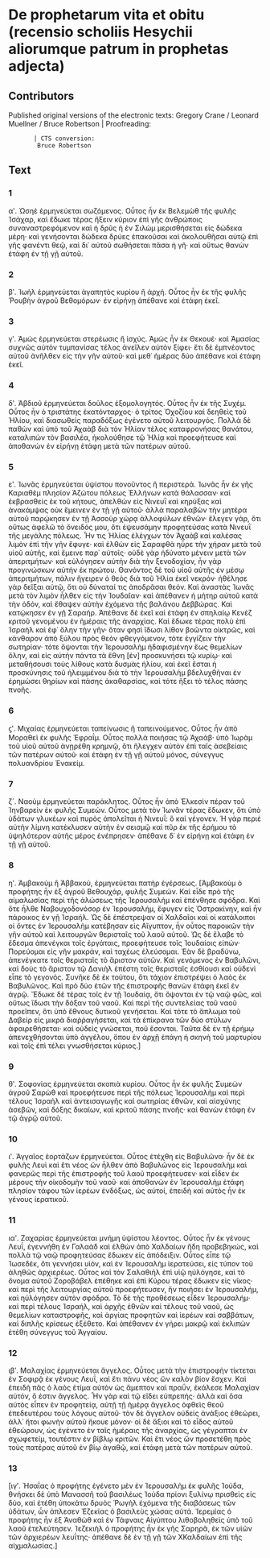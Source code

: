 # De prophetarum vita et obitu (recensio scholiis Hesychii aliorumque patrum in prophetas adjecta)  

## Contributors  
Published original versions of the electronic texts: Gregory Crane / Leonard Muellner / Bruce Robertson | Proofreading: 
            
            
           | CTS conversion: 
            Bruce Robertson
            

## Text  
### 1  
αʹ. Ὠσηὲ ἑρμηνεύεται σωζόμενος. Οὗτος ἦν ἐκ Bελεμὼθ τῆς φυλῆς Ἰσάχαρ, καὶ ἔδωκε τέρας ἥξειν κύριον ἐπὶ γῆς ἀνθρώποις συναναστρεφόμενον καὶ ἡ δρῦς ἡ ἐν Σιλὼμ μερισθήσεται εἰς δώδεκα μέρη· καὶ γενήσονται δώδεκα δρύες ἐπακοῦσαι καὶ ἀκολουθῆσαι αὐτῷ ἐπὶ γῆς φανέντι θεῷ, καὶ δι᾽ αὐτοῦ σωθήσεται πᾶσα ἡ γῆ· καὶ οὕτως θανὼν ἐτάφη ἐν τῇ γῇ αὐτοῦ.  
### 2  
βʹ. Ἰωὴλ ἑρμηνεύεται ἀγαπητὸς κυρίου ἢ ἀρχή. Οὗτος ἦν ἐκ τῆς φυλῆς Ῥουβὴν ἀγροῦ Βεθομόρων· ἐν εἰρήνῃ ἀπέθανε καὶ ἐτάφη ἐκεῖ.  
### 3  
γʹ. Ἀμὼς ἑρμηνεύεται στερέωσις ἢ ἰσχύς. Ἀμὼς ἦν ἐκ Θεκουέ· καὶ Ἀμασίας συχνῶς αὐτὸν τυμπανίσας τέλος ἀνεῖλεν αὐτὸν ξίφει· ἔτι δὲ ἐμπνέοντος αὐτοῦ ἀνῆλθεν εἰς τὴν γῆν αὐτοῦ· καὶ μεθ᾽ ἡμέρας δύο ἀπέθανε καὶ ἐτάφη ἐκεῖ.  
### 4  
δʹ. Ἀβδιοῦ ἑρμηνεύεται δοῦλος ἐξομολογητός. Οὗτος ἦν ἐκ τῆς Συχέμ. Οὗτος ἦν ὁ τριστάτης ἑκατόνταρχος· ὁ τρίτος Ὀχοζίου καὶ δεηθεὶς τοῦ Ἠλίου, καὶ διασωθεὶς παραδόξως ἐγένετο αὐτοῦ λειτουργός. Πολλὰ δὲ παθὼν καὶ ὑπὸ τοῦ Ἀχαὰβ διὰ τὸν Ἠλίαν τέλος καταφρονήσας θανάτου, καταλιπὼν τὸν βασιλέα, ἠκολούθησε τῷ Ἠλίᾳ καὶ προεφήτευσε καὶ ἀποθανὼν ἐν εἰρήνῃ ἐτάφη μετὰ τῶν πατέρων αὐτοῦ.  
### 5  
εʹ. Ἰωνᾶς ἑρμηνεύεται ὑψίστου πονοῦντος ἢ περιστερά. Ἰωνᾶς ἦν ἐκ γῆς Καριαθὲμ πλησίον Ἀζώτου πόλεως Ἐλλήνων κατὰ θάλασσαν· καὶ ἐκβρασθεὶς ἐκ τοῦ κήτους, ἀπελθὼν εἰς Νινευῒ καὶ κηρύξας καὶ ἀνακάμψας οὐκ ἔμεινεν ἐν τῇ γῇ αὐτοῦ· ἀλλὰ παραλαβὼν τὴν μητέρα αὐτοῦ παρῴκησεν ἐν τῇ Ἀσσοὺρ χώρᾳ ἀλλοφύλων ἐθνῶν· ἔλεγεν γάρ, ὅτι οὕτως ἀφελῶ τὸ ὄνειδός μου, ὅτι ἐψευσάμην προφητεύσας κατὰ Νινευῒ τῆς μεγάλης πόλεως. Ἦν τις Ἠλίας ἐλέγχων τὸν Ἀχαὰβ καὶ καλέσας λιμὸν ἐπὶ τῆν γῆν ἔφυγε· καὶ ἐλθὼν εἰς Σαραφθὰ ηὗρε τὴν χήραν μετὰ τοῦ υἱοῦ αὐτῆς, καὶ ἔμεινε παρ᾽ αὐτοῖς· οὐδὲ γὰρ ἠδύνατο μένειν μετὰ τῶν ἀπεριτμήτων· καὶ εὐλόγησεν αὐτὴν διὰ τὴν ξενοδοχίαν, ἦν γὰρ προγινώσκων αὐτὴν ἐκ πρώτου. Θανόντος δὲ τοῦ υἱοῦ αὐτῆς ἐν μέσῳ ἀπεριτμήτων, πάλιν ἤγειρεν ὁ θεὸς διὰ τοῦ Ἠλία ἐκεῖ νεκρόν· ἠθέλησε γὰρ δεῖξαι αὐτῷ, ὅτι οὐ δύναταί τις ἀποδρᾶσαι θεόν. Καὶ ἀναστὰς Ἰωνᾶς μετὰ τὸν λιμὸν ἦλθεν εἰς τὴν Ἰουδαῖαν· καὶ ἀπέθανεν ἡ μήτηρ αὐτοῦ κατὰ τὴν ὁδόν, καὶ ἔθαψεν αὐτὴν ἐχόμενα τῆς βαλάνου Δεββώρας. Καὶ κατῴκησεν ἐν γῇ Σαραήρ. Ἀπέθανε δὲ ἐκεῖ καὶ ἐτάφη ἐν σπηλαίῳ Κενὲζ κριτοῦ γενομένου ἐν ἡμέραις τῆς ἀναρχίας. Καὶ ἔδωκε τέρας πολὺ ἐπὶ Ἰσραὴλ καὶ ἐφ᾽ ὅλην τὴν γῆν· ὅταν φησὶ ἴδωσι λίθον βοῶντα οἰκτρῶς, καὶ κάνθαρον ἀπὸ ξύλου πρὸς θεὸν φθεγγόμενον, τότε ἐγγίζειν τὴν σωτηρίαν· τότε ὄψονται τὴν Ἱερουσαλὴμ ἠδαφισμένην ἕως θεμελίων ὅλην, καὶ εἰς αὐτὴν πάντα τὰ ἔθνη [ἐν] προσκυνήσει τῷ κυρίῳ· καὶ μεταθήσουσι τοὺς λίθους κατὰ δυσμὰς ἡλίου, καὶ ἐκεῖ ἔσται ἡ προσκύνησις τοῦ ἠλειμμένου διὰ τὸ τὴν Ἱερουσαλὴμ βδελυχθῆναι ἐν ἐρημώσει θηρίων καὶ πάσης ἀκαθαρσίας, καὶ τότε ἥξει τὸ τέλος πάσης πνοῆς.  
### 6  
ϛʹ. Μιχαίας ἑρμηνεύεται ταπείνωσις ἢ ταπεινούμενος. Οὗτος ἦν ἀπὸ Μοραθεὶ ἐκ φυλῆς Ἐφραΐμ. Οὗτος πολλὰ ποιήσας τῷ Ἀχαάβ· ὑπὸ Ἰωρὰμ τοῦ υἱοῦ αὐτοῦ ἀνῃρέθη κρημνῷ, ὅτι ἤλεγχεν αὐτὸν ἐπὶ ταῖς ἀσεβείαις τῶν πατέρων αὐτοῦ· καὶ ἐτάφη ἐν τῇ γῇ αὐτοῦ μόνος, σύνεγγυς πολυανδρίου Ἐνακείμ.  
### 7  
ζ´. Ναοὺμ ἑρμηνεύεται παράκλητος. Οὗτος ἦν ἀπὸ Ἐλκεσὶν πέραν τοῦ Ἰηνβαρεὶν ἐκ φυλῆς Συμεών. Οὗτος μετὰ τὸν Ἰωνᾶν τέρας ἔδωκεν, ὅτι ὑπὸ ὑδάτων γλυκέων καὶ πυρὸς ἀπολεῖται ἡ Νινευΐ: ὃ καὶ γέγονεν. Ἡ γὰρ περιέ αὐτὴν λίμνη κατέκλυσεν αὐτὴν ἐν σεισμῷ καὶ πῦρ ἐκ τῆς ἐρήμου τὸ ὑψηλότερον αὐτῆς μέρος ἐνέπρησεν· ἀπέθανε δ᾽ ἐν εἰρήνῃ καὶ ἐτάφη ἐν τῇ γῇ αὐτοῦ.  
### 8  
ηʹ. Ἀμβακοὺμ ἢ Ἀββακού, ἑρμηνεύεται πατὴρ ἐγέρσεως. [Ἀμβακοὺμ ὁ προφήτης ἦν ἐξ ἀγροῦ Βεθουχάρ, φυλῆς Συμεών. Καὶ εἶδε πρὸ τῆς αἰμαλωσίας περὶ τῆς ἁλώσεως τῆς Ἱερουσαλὴμ καὶ ἐπένθησε σφόδρα. Καὶ ὅτε ἦλθε Ναβουχοδονόσορ ἐν Ἱερουσαλήμ, ἔφυγεν εἰς Ὀστρακίνην, καὶ ἦν πάροικος ἐν γῇ Ἰσραήλ. Ὡς δὲ ἐπέστρεψαν οἱ Χαλδαῖοι καὶ οἱ κατάλοιποι οἱ ὄντες ἐν Ἱερουσαλὴμ κατέβησαν εἰς Αἴγυπτον, ἦν οὗτος παροικῶν τὴν γῆν αὐτοῦ καὶ λειτουργῶν θερισταῖς τοῦ λαοῦ αὐτοῦ. Ὡς δὲ ἔλαβε τὸ ἔδεσμα ἀπενέγκαι τοῖς ἐργάταις, προεφήτευσε τοῖς Ἰουδαίοις εἰπών· Πορεύομαι εἰς γῆν μακράν, καὶ ταχέως ἐλεύσομαι. Ἐὰν δὲ βραδύνω, ἀπενέγκατε τοῖς θερισταῖς τὸ ἄριστον αὐτῶν. Καὶ γενόμενος ἐν Βαβυλῶνι, καὶ δοὺς τὸ ἄριστον τῷ Δανιὴλ ἐπέστη τοῖς θερισταῖς ἐσθίουσι καὶ οὐδενὶ εἶπε τὸ γεγονός. Συνῆκε δὲ ἐκ τούτου, ὅτι τάχιον ἐπιστρέψει ὁ λαὸς ἐκ Βαβυλῶνος. Καὶ πρὸ δύο ἐτῶν τῆς ἐπιστροφῆς θανὼν ἐτάφη ἐκεῖ ἐν ἀγρῷ. Ἔδωκε δὲ τέρας τοῖς ἐν τῇ Ἰουδαίᾳ, ὅτι ὄψονται ἐν τῷ ναῷ φῶς, καὶ οὕτως ἴδωσι τὴν δόξαν τοῦ ναοῦ. Καὶ περὶ τῆς συντελείας τοῦ ναοῦ προεῖπεν, ὅτι ὑπὸ ἔθνους δυτικοῦ γενήσεται. Καὶ τότε τὸ ἅπλωμα τοῦ Δαβεὶρ εἰς μικρὰ διαῤῥαγήσεται, καὶ τὰ ἐπίκρανα τῶν δύο στύλων ἀφαιρεθήσεται· καὶ οὐδεὶς γνώσεται, ποῦ ἔσονται. Ταῦτα δὲ ἐν τῇ ἐρήμῳ ἀπενεχθήσονται ὑπὸ ἀγγέλου, ὅπου ἐν ἀρχῇ ἐπάγη ἡ σκηνὴ τοῦ μαρτυρίου καὶ τοῖς ἐπὶ τέλει γνωσθήσεται κύριος.]  
### 9  
θʹ. Σοφονίας ἑρμηνεύεται σκοπιὰ κυρίου. Οὗτος ἦν ἐκ φυλῆς Συμεὼν ἀγροῦ Σαρὼθ καὶ προεφήτευσε περὶ τῆς πόλεως Ἱερουσαλὴμ καὶ περὶ τέλους Ἰσραὴλ καὶ ἀντεισαγωγῆς καὶ σωτηρίας ἐθνῶν, καὶ αἰσχύνης ἀσεβῶν, καὶ δόξης δικαίων, καὶ κριτοῦ πάσης πνοῆς· καὶ θανὼν ἐτάφη ἐν τῷ ἀγρῷ αὐτοῦ.  
### 10  
ιʹ. Ἀγγαῖος ἑορτάζων ἑρμηνεύεται. Οὗτος ἐτέχθη εἰς Βαβυλῶνα· ἦν δὲ ἐκ φυλῆς Λευὶ καὶ ἔτι νέος ὤν ἦλθεν ἀπὸ Βαβυλῶνος εἰς Ἱερουσαλὴμ καὶ φανερῶς περὶ τῆς ἐπιστροφῆς τοῦ λαοῦ προεφήτευσεν· καὶ εἶδεν ἐκ μέρους τὴν οἰκοδομὴν τοῦ ναοῦ· καὶ ἀποθανὼν ἐν Ἱερουσαλὴμ ἐτάφη πλησίον τάφου τῶν ἱερέων ἐνδόξως, ὡς αὐτοί, ἐπειδὴ καὶ αὐτὸς ἦν ἐκ γένους ἱερατικοῦ.  
### 11  
ιαʹ. Ζαχαρίας ἑρμηνεύεται μνήμη ὑψίστου λέοντος. Οὗτος ἦν ἐκ γένους Λευΐ, ἐγεννήθη ἐν Γαλαὰδ καὶ ἐλθὼν ἀπὸ Χαλδαίων ἤδη προβεβηκώς, καὶ πολλὰ τῷ ναῷ προφητεύσας ἔδωκεν εἰς ἀπόδειξιν. Οὗτος εἶπε τῷ Ἰωσεδέκ, ὅτι γεννήσει υἱόν, καὶ ἐν Ἱερουσαλὴμ ἱερατεύσει, εἰς τύπον τοῦ ἀληθῶς ἀρχιερέως. Οὗτος καὶ τὸν Σαλαθιὴλ ἐπὶ υἱῷ ηὐλόγησε, καὶ τὸ ὄνομα αὐτοῦ Ζοροβάβελ ἐπέθηκε καὶ ἐπὶ Κύρου τέρας ἔδωκεν εἰς νῖκος· καὶ περὶ τῆς λειτουργίας αὐτοῦ προεφήτευσεν, ἥν ποιήσει ἐν Ἱερουσαλήμ, καὶ ηὐλόγησεν αὐτὸν σφόδρα. Τὸ δὲ τῆς προθέσεως εἶδεν Ἱερουσαλήμ· καὶ περὶ τέλους Ἰσραήλ, καὶ ἀρχῆς ἐθνῶν καὶ τέλους τοῦ ναοῦ, ὡς θεμελίων καταστροφῆς, καὶ ἀργίας προφητῶν καὶ ἱερέων καὶ σαββάτων, καὶ διπλῆς κρίσεως ἐξέθετο. Καὶ ἀπέθανεν ἐν γήρει μακρῷ καὶ ἐκλιπὼν ἐτέθη σύνεγγυς τοῦ Ἀγγαίου.  
### 12  
ιβʹ. Μαλαχίας ἑρμηνεύεται ἄγγελος. Οὗτος μετὰ τὴν ἐπιστροφὴν τίκτεται ἐν Σοφιρᾷ ἐκ γένους Λευΐ, καὶ ἔτι πάνυ νέος ὤν καλὸν βίον ἔσχεν. Καὶ ἐπειδὴ πᾶς ὁ λαὸς ἐτίμα αὐτὸν ὡς ἄμεπτον καὶ πραΰν, ἐκάλεσε Μαλαχίαν αὐτόν, ὅ ἐστιν ἄγγελος. Ἦν γὰρ καὶ τῷ εἴδει εὐπρεπής· ἀλλὰ καὶ ὅσα αὐτὸς εἶπεν ἐν προφητείᾳ, αὐτῇ τῇ ἡμέρᾳ ἄγγελος ὀφθεὶς θεοῦ ἐπεδευτέρου τοὺς λόγους αὐτοῦ· τὸν δὲ ἄγγελον οὐδεὶς ἀνάξιος ἐθεώρει, ἀλλ᾽ ἤτοι φωνὴν αὐτοῦ ἤκουε μόνον· οἱ δὲ ἄξιοι καὶ τὸ εἶδος αὐτοῦ ἐθεώρουν, ὡς ἐγένετο ἐν ταῖς ἡμέραις τῆς ἀναρχίας, ὡς γέγραπται ἐν σχωφετείμ, τουτέστιν ἐν βίβλῳ κριτῶν. Καὶ ἔτι νέος ὤν προσετέθη πρὸς τοὺς πατέρας αὐτοῦ ἐν βίῳ ἀγαθῷ, καὶ ἐτάφη μετὰ τῶν πατέρων αὐτοῦ.  
### 13  
[ιγʹ. Ἡσαΐας ὁ προφήτης ἐγένετο μὲν ἐν Ἱερουσαλὴμ ἐκ φυλῆς Ἰούδα, θνήσκει δὲ ὑπὸ Μανασσῆ τοῦ βασιλέως Ἰούδα πρίονι ξυλίνῳ πρισθεὶς εἰς δύο, καὶ ἐτέθη ὑποκάτω δρυὸς Ῥωγὴλ ἐχόμενα τῆς διαβάσεως τῶν ὑδάτων, ὧν ἀπλεσεν Ἐζεκίας ὁ βασιλεὺς χώσας αὐτά. Ἱερεμίας ὁ προφήτης ἦν ἐξ Ἀναθὼθ καὶ ἐν Τάφναις Αἰγύπτου λιθοβοληθεὶς ὑπὸ τοῦ λαοῦ ἐτελεύτησεν. Ἰεζεκιὴλ ὁ προφήτης ἦν ἐκ γῆς Σαρηρᾶ, ἐκ τῶν υἱῶν τῶν ἀρχιερέων λευΐτης· ἀπέθανε δὲ ἐν τῇ γῇ τῶν ΧΚαλδαίων ἐπὶ τῆς αἰχμαλωσίας.]  
